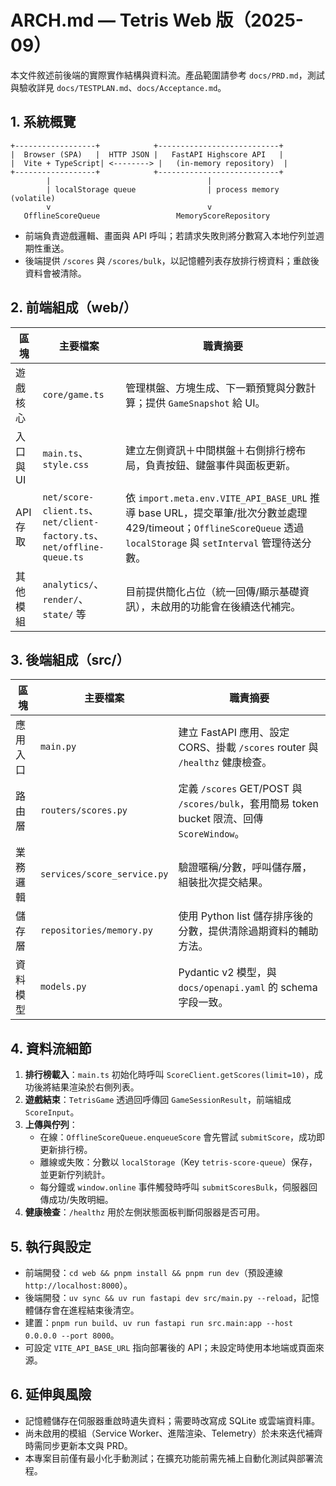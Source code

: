 # ARCH.md — Tetris Web 版（2025-09）

本文件敘述前後端的實際實作結構與資料流。產品範圍請參考 `docs/PRD.md`，測試與驗收詳見 `docs/TESTPLAN.md`、`docs/Acceptance.md`。

## 1. 系統概覽
```
+------------------+            +---------------------------+
|  Browser (SPA)   |  HTTP JSON |   FastAPI Highscore API   |
|  Vite + TypeScript| <--------> |   (in-memory repository)  |
+------------------+            +---------------------------+
        |                                   |
        | localStorage queue                | process memory (volatile)
        v                                   v
   OfflineScoreQueue                 MemoryScoreRepository
```
- 前端負責遊戲邏輯、畫面與 API 呼叫；若請求失敗則將分數寫入本地佇列並週期性重送。
- 後端提供 `/scores` 與 `/scores/bulk`，以記憶體列表存放排行榜資料；重啟後資料會被清除。

## 2. 前端組成（web/）
| 區塊 | 主要檔案 | 職責摘要 |
|------|----------|-----------|
| 遊戲核心 | `core/game.ts` | 管理棋盤、方塊生成、下一顆預覽與分數計算；提供 `GameSnapshot` 給 UI。 |
| 入口與 UI | `main.ts`、`style.css` | 建立左側資訊＋中間棋盤＋右側排行榜布局，負責按鈕、鍵盤事件與面板更新。 |
| API 存取 | `net/score-client.ts`、`net/client-factory.ts`、`net/offline-queue.ts` | 依 `import.meta.env.VITE_API_BASE_URL` 推導 base URL，提交單筆/批次分數並處理 429/timeout；`OfflineScoreQueue` 透過 `localStorage` 與 `setInterval` 管理待送分數。 |
| 其他模組 | `analytics/`、`render/`、`state/` 等 | 目前提供簡化占位（統一回傳/顯示基礎資訊），未啟用的功能會在後續迭代補完。 |

## 3. 後端組成（src/）
| 區塊 | 主要檔案 | 職責摘要 |
|------|----------|-----------|
| 應用入口 | `main.py` | 建立 FastAPI 應用、設定 CORS、掛載 `/scores` router 與 `/healthz` 健康檢查。 |
| 路由層 | `routers/scores.py` | 定義 `/scores` GET/POST 與 `/scores/bulk`，套用簡易 token bucket 限流、回傳 `ScoreWindow`。 |
| 業務邏輯 | `services/score_service.py` | 驗證暱稱/分數，呼叫儲存層，組裝批次提交結果。 |
| 儲存層 | `repositories/memory.py` | 使用 Python list 儲存排序後的分數，提供清除過期資料的輔助方法。 |
| 資料模型 | `models.py` | Pydantic v2 模型，與 `docs/openapi.yaml` 的 schema 字段一致。 |

## 4. 資料流細節
1. **排行榜載入**：`main.ts` 初始化時呼叫 `ScoreClient.getScores(limit=10)`，成功後將結果渲染於右側列表。
2. **遊戲結束**：`TetrisGame` 透過回呼傳回 `GameSessionResult`，前端組成 `ScoreInput`。
3. **上傳與佇列**：
   - 在線：`OfflineScoreQueue.enqueueScore` 會先嘗試 `submitScore`，成功即更新排行榜。
   - 離線或失敗：分數以 `localStorage`（Key `tetris-score-queue`）保存，並更新佇列統計。
   - 每分鐘或 `window.online` 事件觸發時呼叫 `submitScoresBulk`，伺服器回傳成功/失敗明細。
4. **健康檢查**：`/healthz` 用於左側狀態面板判斷伺服器是否可用。

## 5. 執行與設定
- 前端開發：`cd web && pnpm install && pnpm run dev`（預設連線 `http://localhost:8000`）。
- 後端開發：`uv sync && uv run fastapi dev src/main.py --reload`，記憶體儲存會在進程結束後清空。
- 建置：`pnpm run build`、`uv run fastapi run src.main:app --host 0.0.0.0 --port 8000`。
- 可設定 `VITE_API_BASE_URL` 指向部署後的 API；未設定時使用本地端或頁面來源。

## 6. 延伸與風險
- 記憶體儲存在伺服器重啟時遺失資料；需要時改寫成 SQLite 或雲端資料庫。
- 尚未啟用的模組（Service Worker、進階渲染、Telemetry）於未來迭代補齊時需同步更新本文與 PRD。
- 本專案目前僅有最小化手動測試；在擴充功能前需先補上自動化測試與部署流程。
